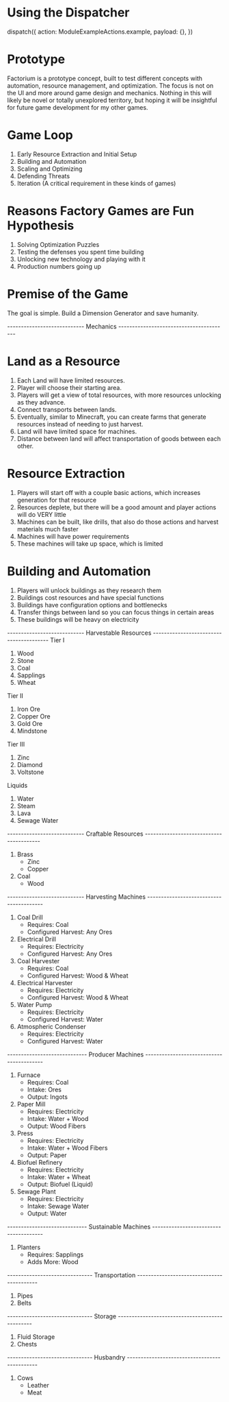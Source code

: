 # Using the Dispatcher
dispatch({
    action: ModuleExampleActions.example,
    payload: {},
})

# Prototype
Factorium is a prototype concept, built to test different concepts with automation, resource management, and optimization. The focus is not on the UI and more around game design and mechanics. Nothing in this will likely be novel or totally unexplored territory, but hoping it will be insightful for future game development for my other games.

# Game Loop
1. Early Resource Extraction and Initial Setup
2. Building and Automation
3. Scaling and Optimizing
4. Defending Threats
5. Iteration (A critical requirement in these kinds of games)

# Reasons Factory Games are Fun Hypothesis
1. Solving Optimization Puzzles
2. Testing the defenses you spent time building
3. Unlocking new technology and playing with it
4. Production numbers going up

# Premise of the Game
The goal is simple. Build a Dimension Generator and save humanity.

---------------------------- Mechanics ----------------------------------------
# Land as a Resource
1. Each Land will have limited resources.
2. Player will choose their starting area.
3. Players will get a view of total resources, with more resources unlocking as they advance.
4. Connect transports between lands.
5. Eventually, similar to Minecraft, you can create farms that generate resources instead of needing to just harvest.
6. Land will have limited space for machines.
7. Distance between land will affect transportation of goods between each other. 

# Resource Extraction
1. Players will start off with a couple basic actions, which increases generation for that resource
2. Resources deplete, but there will be a good amount and player actions will do VERY little
3. Machines can be built, like drills, that also do those actions and harvest materials much faster
4. Machines will have power requirements
5. These machines will take up space, which is limited

# Building and Automation
1. Players will unlock buildings as they research them
2. Buildings cost resources and have special functions
3. Buildings have configuration options and bottlenecks
4. Transfer things between land so you can focus things in certain areas
5. These buildings will be heavy on electricity

---------------------------- Harvestable Resources ----------------------------------------
Tier I
1. Wood
2. Stone
3. Coal
4. Sapplings
5. Wheat

Tier II
1. Iron Ore
2. Copper Ore
3. Gold Ore
4. Mindstone

Tier III
1. Zinc
2. Diamond
3. Voltstone

Liquids
1. Water
2. Steam
3. Lava
4. Sewage Water

---------------------------- Craftable Resources ----------------------------------------
1.  Brass
    - Zinc
    - Copper
2.  Coal
    - Wood

---------------------------- Harvesting Machines ----------------------------------------
1. Coal Drill
    - Requires: Coal
    - Configured Harvest: Any Ores
2. Electrical Drill
    - Requires: Electricity
    - Configured Harvest: Any Ores
3. Coal Harvester
    - Requires: Coal
    - Configured Harvest: Wood & Wheat
4. Electrical Harvester
    - Requires: Electricity
    - Configured Harvest: Wood & Wheat
5. Water Pump
    - Requires: Electricity
    - Configured Harvest: Water
6. Atmospheric Condenser
    - Requires: Electricity
    - Configured Harvest: Water

----------------------------- Producer Machines -----------------------------------------
1. Furnace
    - Requires: Coal
    - Intake: Ores
    - Output: Ingots
2. Paper Mill
    - Requires: Electricity
    - Intake: Water + Wood
    - Output: Wood Fibers
3. Press
    - Requires: Electricity
    - Intake: Water + Wood Fibers
    - Output: Paper
4. Biofuel Refinery
    - Requires: Electricity
    - Intake: Water + Wheat
    - Output: Biofuel (Liquid)
5. Sewage Plant
    - Requires: Electricity
    - Intake: Sewage Water
    - Output: Water

----------------------------- Sustainable Machines --------------------------------------
1. Planters
    - Requires: Sapplings
    - Adds More: Wood

------------------------------- Transportation ------------------------------------------
1. Pipes
2. Belts

------------------------------- Storage -----------------------------------------------
1. Fluid Storage
2. Chests

------------------------------- Husbandry ---------------------------------------------
1.  Cows
    - Leather
    - Meat